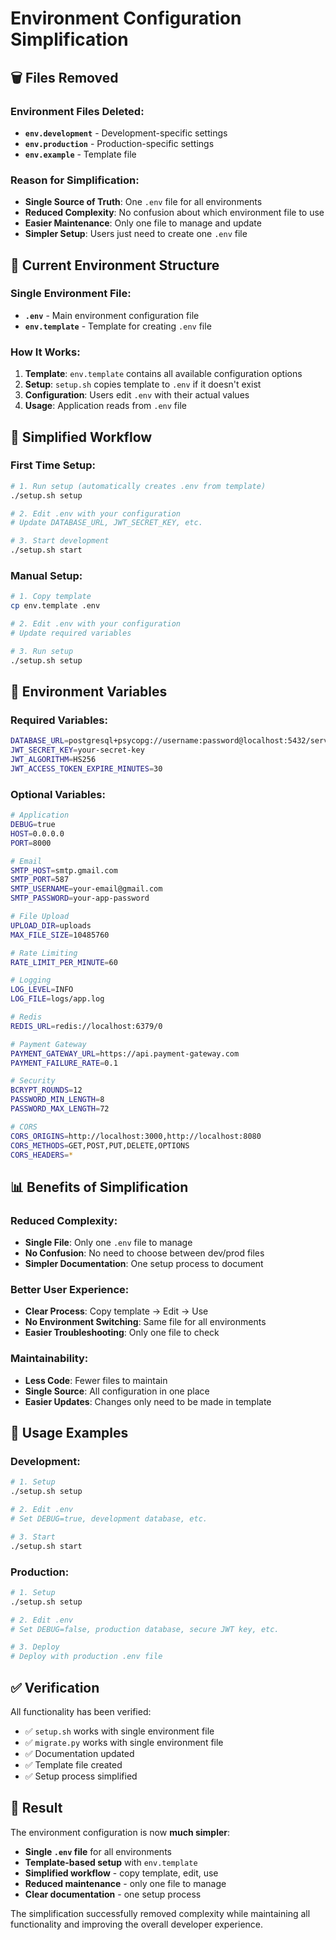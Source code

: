 # Environment Configuration Simplification

## 🗑️ Files Removed

### **Environment Files Deleted:**
- **`env.development`** - Development-specific settings
- **`env.production`** - Production-specific settings  
- **`env.example`** - Template file

### **Reason for Simplification:**
- **Single Source of Truth**: One `.env` file for all environments
- **Reduced Complexity**: No confusion about which environment file to use
- **Easier Maintenance**: Only one file to manage and update
- **Simpler Setup**: Users just need to create one `.env` file

## 📁 Current Environment Structure

### **Single Environment File:**
- **`.env`** - Main environment configuration file
- **`env.template`** - Template for creating `.env` file

### **How It Works:**
1. **Template**: `env.template` contains all available configuration options
2. **Setup**: `setup.sh` copies template to `.env` if it doesn't exist
3. **Configuration**: Users edit `.env` with their actual values
4. **Usage**: Application reads from `.env` file

## 🚀 Simplified Workflow

### **First Time Setup:**
```bash
# 1. Run setup (automatically creates .env from template)
./setup.sh setup

# 2. Edit .env with your configuration
# Update DATABASE_URL, JWT_SECRET_KEY, etc.

# 3. Start development
./setup.sh start
```

### **Manual Setup:**
```bash
# 1. Copy template
cp env.template .env

# 2. Edit .env with your configuration
# Update required variables

# 3. Run setup
./setup.sh setup
```

## 🔧 Environment Variables

### **Required Variables:**
```bash
DATABASE_URL=postgresql+psycopg://username:password@localhost:5432/service_marketplace
JWT_SECRET_KEY=your-secret-key
JWT_ALGORITHM=HS256
JWT_ACCESS_TOKEN_EXPIRE_MINUTES=30
```

### **Optional Variables:**
```bash
# Application
DEBUG=true
HOST=0.0.0.0
PORT=8000

# Email
SMTP_HOST=smtp.gmail.com
SMTP_PORT=587
SMTP_USERNAME=your-email@gmail.com
SMTP_PASSWORD=your-app-password

# File Upload
UPLOAD_DIR=uploads
MAX_FILE_SIZE=10485760

# Rate Limiting
RATE_LIMIT_PER_MINUTE=60

# Logging
LOG_LEVEL=INFO
LOG_FILE=logs/app.log

# Redis
REDIS_URL=redis://localhost:6379/0

# Payment Gateway
PAYMENT_GATEWAY_URL=https://api.payment-gateway.com
PAYMENT_FAILURE_RATE=0.1

# Security
BCRYPT_ROUNDS=12
PASSWORD_MIN_LENGTH=8
PASSWORD_MAX_LENGTH=72

# CORS
CORS_ORIGINS=http://localhost:3000,http://localhost:8080
CORS_METHODS=GET,POST,PUT,DELETE,OPTIONS
CORS_HEADERS=*
```

## 📊 Benefits of Simplification

### **Reduced Complexity:**
- **Single File**: Only one `.env` file to manage
- **No Confusion**: No need to choose between dev/prod files
- **Simpler Documentation**: One setup process to document

### **Better User Experience:**
- **Clear Process**: Copy template → Edit → Use
- **No Environment Switching**: Same file for all environments
- **Easier Troubleshooting**: Only one file to check

### **Maintainability:**
- **Less Code**: Fewer files to maintain
- **Single Source**: All configuration in one place
- **Easier Updates**: Changes only need to be made in template

## 🎯 Usage Examples

### **Development:**
```bash
# 1. Setup
./setup.sh setup

# 2. Edit .env
# Set DEBUG=true, development database, etc.

# 3. Start
./setup.sh start
```

### **Production:**
```bash
# 1. Setup
./setup.sh setup

# 2. Edit .env
# Set DEBUG=false, production database, secure JWT key, etc.

# 3. Deploy
# Deploy with production .env file
```

## ✅ Verification

All functionality has been verified:
- ✅ `setup.sh` works with single environment file
- ✅ `migrate.py` works with single environment file
- ✅ Documentation updated
- ✅ Template file created
- ✅ Setup process simplified

## 🎉 Result

The environment configuration is now **much simpler**:
- **Single `.env` file** for all environments
- **Template-based setup** with `env.template`
- **Simplified workflow** - copy template, edit, use
- **Reduced maintenance** - only one file to manage
- **Clear documentation** - one setup process

The simplification successfully removed complexity while maintaining all functionality and improving the overall developer experience.
